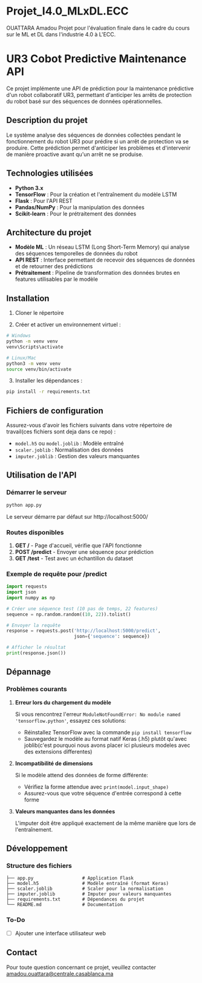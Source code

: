 # Projet_I4.0_MLxDL.ECC

OUATTARA Amadou
Projet pour l'évaluation finale dans le cadre du cours sur le ML et DL dans l'industrie 4.0 à L'ECC.


# UR3 Cobot Predictive Maintenance API

Ce projet implémente une API de prédiction pour la maintenance prédictive d'un robot collaboratif UR3, permettant d'anticiper les arrêts de protection du robot basé sur des séquences de données opérationnelles.

## Description du projet

Le système analyse des séquences de données collectées pendant le fonctionnement du robot UR3 pour prédire si un arrêt de protection va se produire. Cette prédiction permet d'anticiper les problèmes et d'intervenir de manière proactive avant qu'un arrêt ne se produise.

## Technologies utilisées

- **Python 3.x**
- **TensorFlow** : Pour la création et l'entraînement du modèle LSTM
- **Flask** : Pour l'API REST
- **Pandas/NumPy** : Pour la manipulation des données
- **Scikit-learn** : Pour le prétraitement des données

## Architecture du projet

- **Modèle ML** : Un réseau LSTM (Long Short-Term Memory) qui analyse des séquences temporelles de données du robot
- **API REST** : Interface permettant de recevoir des séquences de données et de retourner des prédictions
- **Prétraitement** : Pipeline de transformation des données brutes en features utilisables par le modèle

## Installation

1. Cloner le répertoire

2. Créer et activer un environnement virtuel :
```bash
# Windows
python -m venv venv
venv\Scripts\activate

# Linux/Mac
python3 -m venv venv
source venv/bin/activate
```

3. Installer les dépendances :
```bash
pip install -r requirements.txt
```

## Fichiers de configuration

Assurez-vous d'avoir les fichiers suivants dans votre répertoire de travail(ces fichiers sont deja dans ce repo) :
- `model.h5` ou `model.joblib` : Modèle entraîné
- `scaler.joblib` : Normalisation des données
- `imputer.joblib` : Gestion des valeurs manquantes

## Utilisation de l'API

### Démarrer le serveur

```bash
python app.py
```

Le serveur démarre par défaut sur http://localhost:5000/

### Routes disponibles

1. **GET /** - Page d'accueil, vérifie que l'API fonctionne
2. **POST /predict** - Envoyer une séquence pour prédiction
3. **GET /test** - Test avec un échantillon du dataset

### Exemple de requête pour /predict

```python
import requests
import json
import numpy as np

# Créer une séquence test (10 pas de temps, 22 features)
sequence = np.random.random((10, 22)).tolist()

# Envoyer la requête
response = requests.post('http://localhost:5000/predict', 
                         json={'sequence': sequence})

# Afficher le résultat
print(response.json())
```

## Dépannage

### Problèmes courants

1. **Erreur lors du chargement du modèle**

   Si vous rencontrez l'erreur `ModuleNotFoundError: No module named 'tensorflow.python'`, essayez ces solutions:
   - Réinstallez TensorFlow avec la commande `pip install tensorflow`
   - Sauvegardez le modèle au format natif Keras (.h5) plutôt qu'avec joblib(c'est pourquoi nous avons placer ici plusieurs modeles avec des extensions differentes)

2. **Incompatibilité de dimensions**

   Si le modèle attend des données de forme différente:
   - Vérifiez la forme attendue avec `print(model.input_shape)`
   - Assurez-vous que votre séquence d'entrée correspond à cette forme

3. **Valeurs manquantes dans les données**

   L'imputer doit être appliqué exactement de la même manière que lors de l'entraînement.

## Développement

### Structure des fichiers

```
├── app.py                  # Application Flask
├── model.h5                # Modèle entraîné (format Keras)
├── scaler.joblib           # Scaler pour la normalisation
├── imputer.joblib          # Imputer pour valeurs manquantes
├── requirements.txt        # Dépendances du projet
└── README.md               # Documentation
```

### To-Do

- [ ] Ajouter une interface utilisateur web

## Contact

Pour toute question concernant ce projet, veuillez contacter amadou.ouattara@centrale.casablanca.ma
